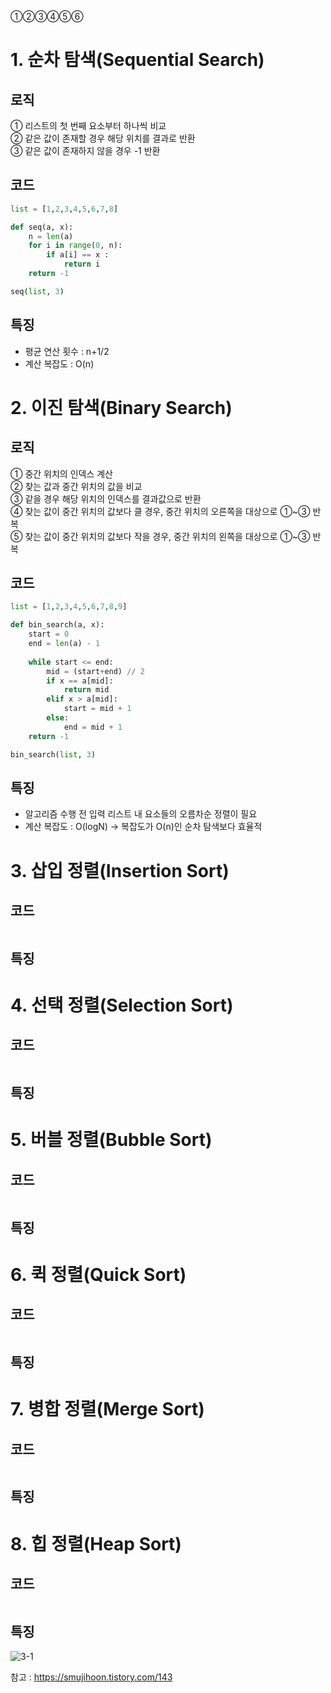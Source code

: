 ①②③④⑤⑥
# 1. 순차 탐색(Sequential Search)
## 로직
① 리스트의 첫 번째 요소부터 하나씩 비교  
② 같은 값이 존재할 경우 해당 위치를 결과로 반환  
③ 같은 값이 존재하지 않을 경우 -1 반환  
## 코드
~~~python
list = [1,2,3,4,5,6,7,8]

def seq(a, x):
    n = len(a)
    for i in range(0, n):
        if a[i] == x :
            return i
    return -1

seq(list, 3)
~~~
## 특징
- 평균 연산 횟수 : n+1/2  
- 계산 복잡도 : O(n)  

# 2. 이진 탐색(Binary Search)
## 로직
① 중간 위치의 인덱스 계산  
② 찾는 값과 중간 위치의 값을 비교  
③ 같을 경우 해당 위치의 인덱스를 결과값으로 반환  
④ 찾는 값이 중간 위치의 값보다 클 경우, 중간 위치의 오른쪽을 대상으로 ①~③ 반복  
⑤ 찾는 값이 중간 위치의 값보다 작을 경우, 중간 위치의 왼쪽을 대상으로 ①~③ 반복  
## 코드
~~~python
list = [1,2,3,4,5,6,7,8,9]

def bin_search(a, x):
    start = 0
    end = len(a) - 1
    
    while start <= end:
        mid = (start+end) // 2
        if x == a[mid]:
            return mid
        elif x > a[mid]:
            start = mid + 1
        else:
            end = mid + 1            
    return -1

bin_search(list, 3)
~~~
## 특징
-  알고리즘 수행 전 입력 리스트 내 요소들의 오름차순 정렬이 필요
- 계산 복잡도 : O(logN) → 복잡도가 O(n)인 순차 탐색보다 효율적  

# 3. 삽입 정렬(Insertion Sort)
## 코드
~~~python
~~~
## 특징

# 4. 선택 정렬(Selection Sort)
## 코드
~~~python
~~~
## 특징

# 5. 버블 정렬(Bubble Sort)
## 코드
~~~python
~~~
## 특징

# 6. 퀵 정렬(Quick Sort)
## 코드
~~~python
~~~
## 특징

# 7. 병합 정렬(Merge Sort)
## 코드
~~~python
~~~
## 특징

# 8. 힙 정렬(Heap Sort)
## 코드
~~~python
~~~
## 특징

![3-1](https://user-images.githubusercontent.com/48504392/70370145-01918180-1907-11ea-8ced-f745787868f8.png)  

참고 : https://smujihoon.tistory.com/143  
